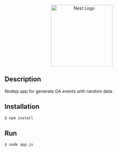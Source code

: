 <p align="center" xmlns="http://www.w3.org/1999/html">
  <a href="https://nodejs.org/uk/" target="blank"><img src="https://nodejs.org/static/images/logo.svg" width="200" alt="Nest Logo" /></a>
</p>

## Description

Nodejs app for generate GA events with random data.

## Installation

```bash
$ npm install
```

## Run

```bash
$ node app.js
```